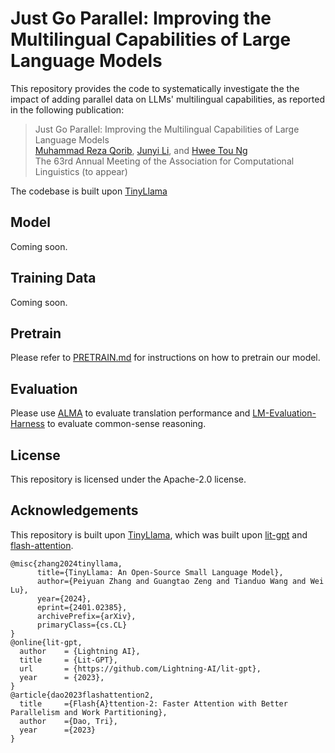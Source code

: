 # Just Go Parallel: Improving the Multilingual Capabilities of Large Language Models

This repository provides the code to systematically investigate the the impact of adding parallel data on LLMs' multilingual capabilities, as reported in the following publication:

> Just Go Parallel: Improving the Multilingual Capabilities of Large Language Models  
> [Muhammad Reza Qorib](https://mrqorib.github.io/), [Junyi Li](https://lijunyi.tech/), and [Hwee Tou Ng](https://www.comp.nus.edu.sg/~nght/)  
> The 63rd Annual Meeting of the Association for Computational Linguistics (to appear)

The codebase is built upon [TinyLlama](https://github.com/jzhang38/TinyLlama)

## Model
Coming soon.

## Training Data
Coming soon.

## Pretrain
Please refer to [PRETRAIN.md](PRETRAIN.md) for instructions on how to pretrain our model.

## Evaluation
Please use [ALMA](https://github.com/fe1ixxu/ALMA) to evaluate translation performance and [LM-Evaluation-Harness](https://github.com/EleutherAI/lm-evaluation-harness) to evaluate common-sense reasoning.

## License
This repository is licensed under the Apache-2.0 license.

## Acknowledgements
This repository is built upon [TinyLlama](https://github.com/jzhang38/TinyLlama), which was built upon [lit-gpt](https://github.com/Lightning-AI/lit-gpt) and [flash-attention](https://github.com/Dao-AILab/flash-attention).
```
@misc{zhang2024tinyllama,
      title={TinyLlama: An Open-Source Small Language Model}, 
      author={Peiyuan Zhang and Guangtao Zeng and Tianduo Wang and Wei Lu},
      year={2024},
      eprint={2401.02385},
      archivePrefix={arXiv},
      primaryClass={cs.CL}
}
@online{lit-gpt,
  author    = {Lightning AI},
  title     = {Lit-GPT},
  url       = {https://github.com/Lightning-AI/lit-gpt},
  year      = {2023},
}
@article{dao2023flashattention2,
  title     ={Flash{A}ttention-2: Faster Attention with Better Parallelism and Work Partitioning},
  author    ={Dao, Tri},
  year      ={2023}
}
```
